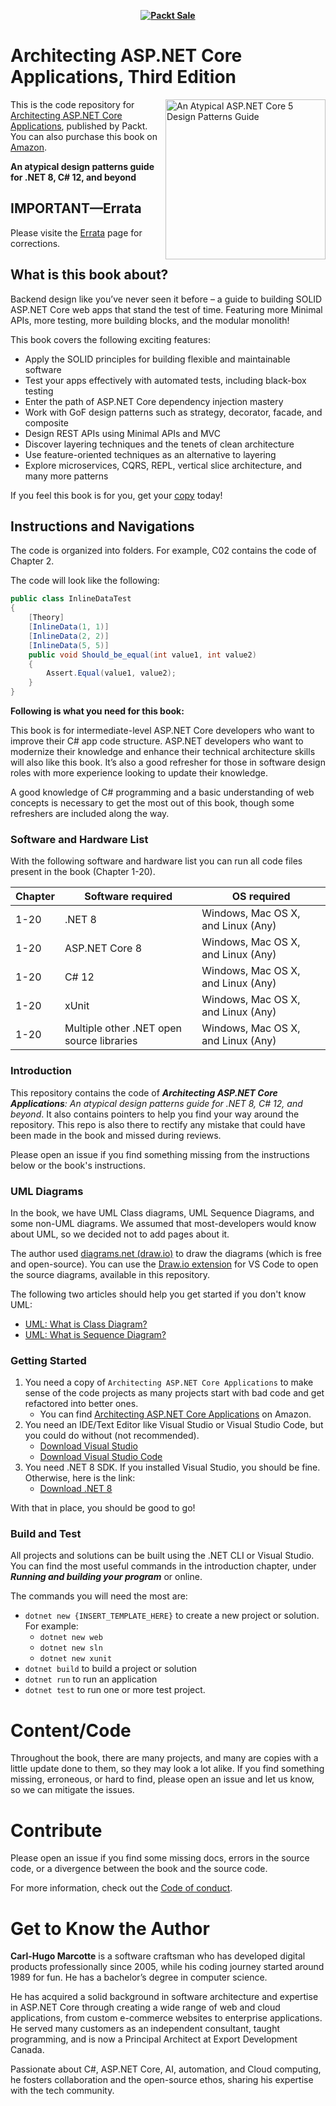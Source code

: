 
<b><p align='center'>[![Packt Sale](https://static.packt-cdn.com/assets/images/humble+bundle/mega_bundle_dot_net_2.png)](https://www.humblebundle.com/books/c-and-net-mega-bundle-packt-books?view=tXxHRda-uIQk?utm_medium=affiliate)</p></b> 

# Architecting ASP.NET Core Applications, Third Edition

<a href="https://www.packtpub.com/product/architecting-aspnet-core-applications-third-edition/9781805123385"><img src="cover.png?raw=true" alt="An Atypical ASP.NET Core 5 Design Patterns Guide" height="256px" align="right"></a>

This is the code repository for [Architecting ASP.NET Core Applications](https://www.packtpub.com/product/architecting-aspnet-core-applications-third-edition/9781805123385), published by Packt. You can also purchase this book on [Amazon](https://adpg.link/buy8).

**An atypical design patterns guide for .NET 8, C# 12, and beyond**

## IMPORTANT—Errata

Please visite the [Errata](errata.md) page for corrections.

## What is this book about?

Backend design like you’ve never seen it before – a guide to building SOLID ASP.NET Core web apps that stand the test of time. Featuring more Minimal APIs, more testing, more building blocks, and the modular monolith!

This book covers the following exciting features:

-   Apply the SOLID principles for building flexible and maintainable software
-   Test your apps effectively with automated tests, including black-box testing
-   Enter the path of ASP.NET Core dependency injection mastery
-   Work with GoF design patterns such as strategy, decorator, facade, and composite
-   Design REST APIs using Minimal APIs and MVC
-   Discover layering techniques and the tenets of clean architecture
-   Use feature-oriented techniques as an alternative to layering
-   Explore microservices, CQRS, REPL, vertical slice architecture, and many more patterns

If you feel this book is for you, get your [copy](https://adpg.link/buy8) today!

## Instructions and Navigations

The code is organized into folders. For example, C02 contains the code of Chapter 2.

The code will look like the following:

```csharp
public class InlineDataTest
{
    [Theory]
    [InlineData(1, 1)]
    [InlineData(2, 2)]
    [InlineData(5, 5)]
    public void Should_be_equal(int value1, int value2)
    {
        Assert.Equal(value1, value2);
    }
}
```

**Following is what you need for this book:**

This book is for intermediate-level ASP.NET Core developers who want to improve their C# app code structure. ASP.NET developers who want to modernize their knowledge and enhance their technical architecture skills will also like this book. It’s also a good refresher for those in software design roles with more experience looking to update their knowledge.

A good knowledge of C# programming and a basic understanding of web concepts is necessary to get the most out of this book, though some refreshers are included along the way.

### Software and Hardware List

With the following software and hardware list you can run all code files present in the book (Chapter 1-20).

| Chapter | Software required                         | OS required                        |
| ------- | ----------------------------------------- | ---------------------------------- |
| 1-20    | .NET 8                                    | Windows, Mac OS X, and Linux (Any) |
| 1-20    | ASP.NET Core 8                            | Windows, Mac OS X, and Linux (Any) |
| 1-20    | C# 12                                     | Windows, Mac OS X, and Linux (Any) |
| 1-20    | xUnit                                     | Windows, Mac OS X, and Linux (Any) |
| 1-20    | Multiple other .NET open source libraries | Windows, Mac OS X, and Linux (Any) |

### Introduction

This repository contains the code of _**Architecting ASP.NET Core Applications**: An atypical design patterns guide for .NET 8, C# 12, and beyond_.
It also contains pointers to help you find your way around the repository.
This repo is also there to rectify any mistake that could have been made in the book and missed during reviews.

Please open an issue if you find something missing from the instructions below or the book's instructions.

### UML Diagrams

In the book, we have UML Class diagrams, UML Sequence Diagrams, and some non-UML diagrams.
We assumed that most-developers would know about UML, so we decided not to add pages about it.

The author used [diagrams.net (draw.io)](https://draw.io) to draw the diagrams (which is free and open-source). You can use the [Draw.io extension](https://marketplace.visualstudio.com/items?itemName=hediet.vscode-drawio) for VS Code to open the source diagrams, available in this repository.

The following two articles should help you get started if you don't know UML:

-   [UML: What is Class Diagram?](https://adpg.link/UML1)
-   [UML: What is Sequence Diagram?](https://adpg.link/UML2)

### Getting Started

1. You need a copy of `Architecting ASP.NET Core Applications` to make sense of the code projects as many projects start with bad code and get refactored into better ones.
    - You can find [Architecting ASP.NET Core Applications](https://adpg.link/buy8) on Amazon.
1. You need an IDE/Text Editor like Visual Studio or Visual Studio Code, but you could do without (not recommended).
    - [Download Visual Studio](https://adpg.link/VS)
    - [Download Visual Studio Code](https://adpg.link/VSCode)
1. You need .NET 8 SDK. If you installed Visual Studio, you should be fine. Otherwise, here is the link:
    - [Download .NET 8](https://dotnet.microsoft.com/en-us/download/dotnet/8.0)

With that in place, you should be good to go!

### Build and Test

All projects and solutions can be built using the .NET CLI or Visual Studio.
You can find the most useful commands in the introduction chapter, under _**Running and building your program**_ or online.

The commands you will need the most are:

-   `dotnet new {INSERT_TEMPLATE_HERE}` to create a new project or solution. For example:
    -   `dotnet new web`
    -   `dotnet new sln`
    -   `dotnet new xunit`
-   `dotnet build` to build a project or solution
-   `dotnet run` to run an application
-   `dotnet test` to run one or more test project.

# Content/Code

Throughout the book, there are many projects, and many are copies with a little update done to them, so they may look a lot alike.
If you find something missing, erroneous, or hard to find, please open an issue and let us know, so we can mitigate the issues.

# Contribute

Please open an issue if you find some missing docs, errors in the source code, or a divergence between the book and the source code.

For more information, check out the [Code of conduct](CODE_OF_CONDUCT.md).

# Get to Know the Author

**Carl-Hugo Marcotte** is a software craftsman who has developed digital products professionally since 2005, while his coding journey started around 1989 for fun. He has a bachelor’s degree in computer science.

He has acquired a solid background in software architecture and expertise in ASP.NET Core through creating a wide range of web and cloud applications, from custom e-commerce websites to enterprise applications. He served many customers as an independent consultant, taught programming, and is now a Principal Architect at Export Development Canada.

Passionate about C#, ASP.NET Core, AI, automation, and Cloud computing, he fosters collaboration and the open-source ethos, sharing his expertise with the tech community.
